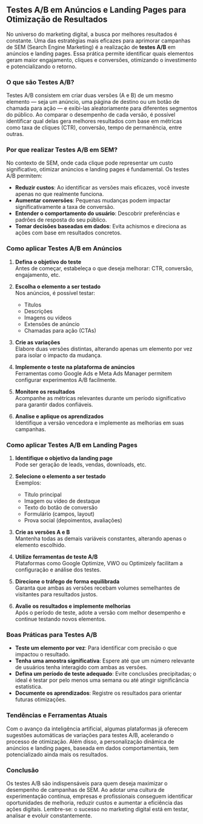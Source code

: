 
## Testes A/B em Anúncios e Landing Pages para Otimização de Resultados

No universo do marketing digital, a busca por melhores resultados é constante. Uma das estratégias mais eficazes para aprimorar campanhas de SEM (Search Engine Marketing) é a realização de **testes A/B** em anúncios e landing pages. Essa prática permite identificar quais elementos geram maior engajamento, cliques e conversões, otimizando o investimento e potencializando o retorno.

### O que são Testes A/B?

Testes A/B consistem em criar duas versões (A e B) de um mesmo elemento — seja um anúncio, uma página de destino ou um botão de chamada para ação — e exibi-las aleatoriamente para diferentes segmentos do público. Ao comparar o desempenho de cada versão, é possível identificar qual delas gera melhores resultados com base em métricas como taxa de cliques (CTR), conversão, tempo de permanência, entre outras.

### Por que realizar Testes A/B em SEM?

No contexto de SEM, onde cada clique pode representar um custo significativo, otimizar anúncios e landing pages é fundamental. Os testes A/B permitem:

- **Reduzir custos**: Ao identificar as versões mais eficazes, você investe apenas no que realmente funciona.
- **Aumentar conversões**: Pequenas mudanças podem impactar significativamente a taxa de conversão.
- **Entender o comportamento do usuário**: Descobrir preferências e padrões de resposta do seu público.
- **Tomar decisões baseadas em dados**: Evita achismos e direciona as ações com base em resultados concretos.

### Como aplicar Testes A/B em Anúncios

1. **Defina o objetivo do teste**  
   Antes de começar, estabeleça o que deseja melhorar: CTR, conversão, engajamento, etc.

2. **Escolha o elemento a ser testado**  
   Nos anúncios, é possível testar:
   - Títulos
   - Descrições
   - Imagens ou vídeos
   - Extensões de anúncio
   - Chamadas para ação (CTAs)

3. **Crie as variações**  
   Elabore duas versões distintas, alterando apenas um elemento por vez para isolar o impacto da mudança.

4. **Implemente o teste na plataforma de anúncios**  
   Ferramentas como Google Ads e Meta Ads Manager permitem configurar experimentos A/B facilmente.

5. **Monitore os resultados**  
   Acompanhe as métricas relevantes durante um período significativo para garantir dados confiáveis.

6. **Analise e aplique os aprendizados**  
   Identifique a versão vencedora e implemente as melhorias em suas campanhas.

### Como aplicar Testes A/B em Landing Pages

1. **Identifique o objetivo da landing page**  
   Pode ser geração de leads, vendas, downloads, etc.

2. **Selecione o elemento a ser testado**  
   Exemplos:
   - Título principal
   - Imagem ou vídeo de destaque
   - Texto do botão de conversão
   - Formulário (campos, layout)
   - Prova social (depoimentos, avaliações)

3. **Crie as versões A e B**  
   Mantenha todas as demais variáveis constantes, alterando apenas o elemento escolhido.

4. **Utilize ferramentas de teste A/B**  
   Plataformas como Google Optimize, VWO ou Optimizely facilitam a configuração e análise dos testes.

5. **Direcione o tráfego de forma equilibrada**  
   Garanta que ambas as versões recebam volumes semelhantes de visitantes para resultados justos.

6. **Avalie os resultados e implemente melhorias**  
   Após o período de teste, adote a versão com melhor desempenho e continue testando novos elementos.

### Boas Práticas para Testes A/B

- **Teste um elemento por vez**: Para identificar com precisão o que impactou o resultado.
- **Tenha uma amostra significativa**: Espere até que um número relevante de usuários tenha interagido com ambas as versões.
- **Defina um período de teste adequado**: Evite conclusões precipitadas; o ideal é testar por pelo menos uma semana ou até atingir significância estatística.
- **Documente os aprendizados**: Registre os resultados para orientar futuras otimizações.

### Tendências e Ferramentas Atuais

Com o avanço da inteligência artificial, algumas plataformas já oferecem sugestões automáticas de variações para testes A/B, acelerando o processo de otimização. Além disso, a personalização dinâmica de anúncios e landing pages, baseada em dados comportamentais, tem potencializado ainda mais os resultados.

### Conclusão

Os testes A/B são indispensáveis para quem deseja maximizar o desempenho de campanhas de SEM. Ao adotar uma cultura de experimentação contínua, empresas e profissionais conseguem identificar oportunidades de melhoria, reduzir custos e aumentar a eficiência das ações digitais. Lembre-se: o sucesso no marketing digital está em testar, analisar e evoluir constantemente.

```